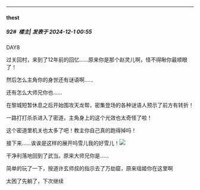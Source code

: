 ﻿
*****

####  thest  
##### 92#         楼主| 发表于 2024-12-1 00:55

DAY8

过关回村，来到了12年前的回忆……原来你是那个赵灵儿啊，怪不得瞅你最顺眼了！

然后怎么主角你的身世还有谜语啊……

还有怎么大师兄你也……

在黎城短暂休息之后开始围攻天龙帮，密集登场的各种谜语人预示了前方有转折！

一路打打杀杀进入了密道，主角身上的这个光效也太奇怪了啦！

这个密道里机关也太多了吧！教主你自己真的跑得掉吗！

接下来……诶诶是这样的展开吗雪儿我的好雪儿！<img src="https://static.saraba1st.com/image/smiley/face2017/105.png" referrerpolicy="no-referrer">

干净利落地回到了武当。原来大师兄你是……

简单的玩了一下，按道许玄师叔的指示去了万劫窟，原来瑶姬你在这里啊

太困了先躺了，下次继续

